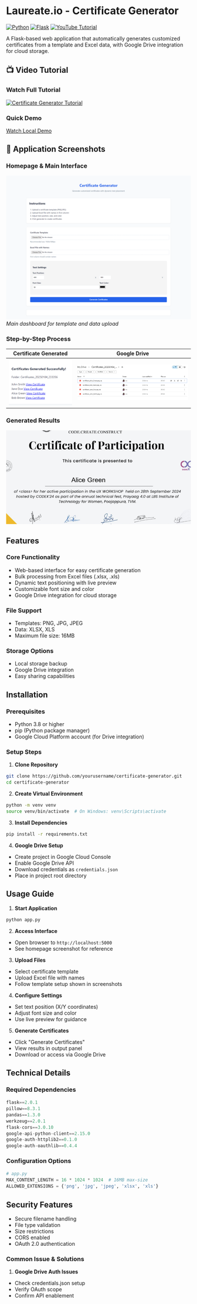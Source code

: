 # Laureate.io - Certificate Generator

[![Python](https://img.shields.io/badge/Python-3.8%2B-blue.svg)](https://www.python.org/downloads/)
[![Flask](https://img.shields.io/badge/Flask-2.0%2B-lightgrey.svg)](https://flask.palletsprojects.com/)
[![YouTube Tutorial](https://img.shields.io/badge/YouTube-Tutorial-red.svg)](https://www.youtube.com/watch?v=F_E-y25bC-o)

A  Flask-based web application that automatically generates customized certificates from a template and Excel data, with Google Drive integration for cloud storage.

## 📺 Video Tutorial

### Watch Full Tutorial
[![Certificate Generator Tutorial](https://img.youtube.com/vi/F_E-y25bC-o/maxresdefault.jpg)](https://www.youtube.com/watch?v=F_E-y25bC-o)

### Quick Demo
[Watch Local Demo](screenshots/recording.mp4)

## 📸 Application Screenshots

### Homepage & Main Interface
![Homepage Interface](screenshots/home.png)
*Main dashboard for template and data upload*

### Step-by-Step Process
| Certificate Generated | Google Drive |
|----------------------|-----------------|
|![Template Setup](screenshots/img1.png) | ![Settings](screenshots/img2.png)|

### Generated Results
![Certificate Output](screenshots/img3.png)

##  Features

### Core Functionality
- Web-based interface for easy certificate generation
- Bulk processing from Excel files (.xlsx, .xls)
- Dynamic text positioning with live preview
- Customizable font size and color
- Google Drive integration for cloud storage

### File Support
- Templates: PNG, JPG, JPEG
- Data: XLSX, XLS
- Maximum file size: 16MB

### Storage Options
- Local storage backup
- Google Drive integration
- Easy sharing capabilities

##  Installation

### Prerequisites
- Python 3.8 or higher
- pip (Python package manager)
- Google Cloud Platform account (for Drive integration)

### Setup Steps

1. **Clone Repository**
```bash
git clone https://github.com/yourusername/certificate-generator.git
cd certificate-generator
```

2. **Create Virtual Environment**
```bash
python -m venv venv
source venv/bin/activate  # On Windows: venv\Scripts\activate
```

3. **Install Dependencies**
```bash
pip install -r requirements.txt
```

4. **Google Drive Setup**
- Create project in Google Cloud Console
- Enable Google Drive API
- Download credentials as `credentials.json`
- Place in project root directory

##  Usage Guide

1. **Start Application**
```bash
python app.py
```

2. **Access Interface**
- Open browser to `http://localhost:5000`
- See homepage screenshot for reference

3. **Upload Files**
- Select certificate template
- Upload Excel file with names
- Follow template setup shown in screenshots

4. **Configure Settings**
- Set text position (X/Y coordinates)
- Adjust font size and color
- Use live preview for guidance

5. **Generate Certificates**
- Click "Generate Certificates"
- View results in output panel
- Download or access via Google Drive


##  Technical Details

### Required Dependencies
```python
flask==2.0.1
pillow==8.3.1
pandas==1.3.0
werkzeug==2.0.1
flask-cors==3.0.10
google-api-python-client==2.15.0
google-auth-httplib2==0.1.0
google-auth-oauthlib==0.4.4
```

### Configuration Options
```python
# app.py
MAX_CONTENT_LENGTH = 16 * 1024 * 1024  # 16MB max-size
ALLOWED_EXTENSIONS = {'png', 'jpg', 'jpeg', 'xlsx', 'xls'}
```

##  Security Features

- Secure filename handling
- File type validation
- Size restrictions
- CORS enabled
- OAuth 2.0 authentication

### Common Issue & Solutions

1. **Google Drive Auth Issues**
- Check credentials.json setup
- Verify OAuth scope
- Confirm API enablement
